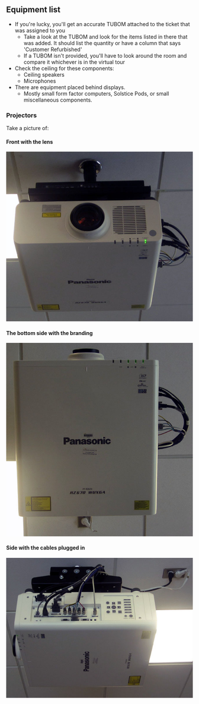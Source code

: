 ## Equipment list 
- If you're lucky, you'll get an accurate TUBOM attached to the ticket that was assigned to you
  - Take a look at the TUBOM and look for the items listed in there that was added. It should list the quantity or have a column that says 'Customer Refurbished'
  - If a TUBOM isn't provided, you'll have to look around the room and compare it whichever is in the virtual tour
- Check the ceiling for these components:
  - Ceiling speakers
  - Microphones 
- There are equipment placed behind displays. 
  - Mostly small form factor computers, Solstice Pods, or small miscellaneous components.

### Projectors 
Take a picture of:  
#### Front with the lens
![](img/Components/ITEMS_DATADISP_PANASONIC_PT-RZ670_View%20From%20Front.jpg)
#### The bottom side with the branding
![](img/Components/ITEMS_DATADISP_PANASONIC_PT-RZ670_View%20From%20Bottom.jpg)
#### Side with the cables plugged in
![](img/Components/ITEMS_DATADISP_PANASONIC_PT-RZ670_View%20From%20Side.jpg)
